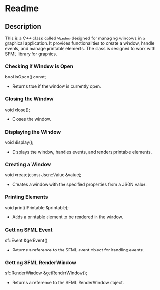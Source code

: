 
# Readme

## Description

This is a C++ class called `Window` designed for managing windows in a graphical application. It provides functionalities to create a window, handle events, and manage printable elements. The class is designed to work with SFML library for graphics.


### Checking if Window is Open

bool isOpen() const;

- Returns true if the window is currently open.

### Closing the Window

void close();

- Closes the window.

### Displaying the Window

void display();

- Displays the window, handles events, and renders printable elements.

### Creating a Window

void create(const Json::Value &value);

- Creates a window with the specified properties from a JSON value.

### Printing Elements

void print(IPrintable &printable);

- Adds a printable element to be rendered in the window.

### Getting SFML Event

sf::Event &getEvent();

- Returns a reference to the SFML event object for handling events.

### Getting SFML RenderWindow

sf::RenderWindow &getRenderWindow();

- Returns a reference to the SFML RenderWindow object.
